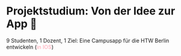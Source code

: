 # Projektstudium: Von der Idee zur App 🚀

9 Studenten, 1 Dozent, 1 Ziel: Eine Campusapp für die HTW Berlin entwickeln (**<span style="color:pink">in IOS</span>**)


